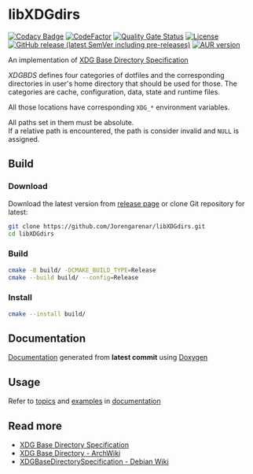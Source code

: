 libXDGdirs
==========

[![Codacy Badge](https://app.codacy.com/project/badge/Grade/547fc2ec9e314ad593c14d84a7d4fab5)](https://www.codacy.com/gh/Jorengarenar/libXDGdirs/dashboard?utm_source=github.com&amp;utm_medium=referral&amp;utm_content=Jorengarenar/libXDGdirs&amp;utm_campaign=Badge_Grade)
[![CodeFactor](https://www.codefactor.io/repository/github/jorengarenar/libxdgdirs/badge)](https://www.codefactor.io/repository/github/jorengarenar/libxdgdirs)
[![Quality Gate Status](https://sonarcloud.io/api/project_badges/measure?project=Jorengarenar_libXDGdirs&metric=alert_status)](https://sonarcloud.io/summary/new_code?id=Jorengarenar_libXDGdirs)
[![License](https://img.shields.io/github/license/Jorengarenar/libXDGdirs)](https://github.com/Jorengarenar/libXDGdirs/blob/master/LICENSE)
[![GitHub release (latest SemVer including pre-releases)](https://img.shields.io/github/v/release/Jorengarenar/libXDGdirs?include_prereleases&sort=semver)](https://github.com/Jorengarenar/libXDGdirs/releases)
[![AUR version](https://img.shields.io/aur/version/libxdgdirs)](https://aur.archlinux.org/packages/libxdgdirs)

An implementation of [XDG Base Directory Specification](https://specifications.freedesktop.org/basedir-spec/basedir-spec-latest.html)

_XDGBDS_ defines four categories of dotfiles and the corresponding directories
in user's home directory that should be used for those. The categories are
cache, configuration, data, state and runtime files.

All those locations have corresponding `XDG_*` environment variables.

All paths set in them must be absolute.  
If a relative path is encountered, the path is consider invalid and `NULL` is assigned.

## Build

### Download

Download the latest version from [release page](https://github.com/Jorengarenar/libXDGdirs/releases)
or clone Git repository for latest:
```sh
git clone https://github.com/Jorengarenar/libXDGdirs.git
cd libXDGdirs
```

### Build
```sh
cmake -B build/ -DCMAKE_BUILD_TYPE=Release
cmake --build build/ --config=Release
```

### Install
```sh
cmake --install build/
```

## Documentation

[Documentation](https://jorengarenar.github.io/libXDGdirs) generated from **latest commit** using [Doxygen](https://www.doxygen.nl)

## Usage

Refer to [topics](https://jorengarenar.github.io/libXDGdirs/topics.html)
and [examples](https://jorengarenar.github.io/libXDGdirs/examples.html)
in [documentation](https://jorengarenar.github.io/libXDGdirs)

## Read more

* [XDG Base Directory Specification](https://specifications.freedesktop.org/basedir-spec/basedir-spec-latest.html)
* [XDG Base Directory - ArchWiki](https://wiki.archlinux.org/index.php/XDG_Base_Directory)
* [XDGBaseDirectorySpecification - Debian Wiki](https://wiki.debian.org/XDGBaseDirectorySpecification)
